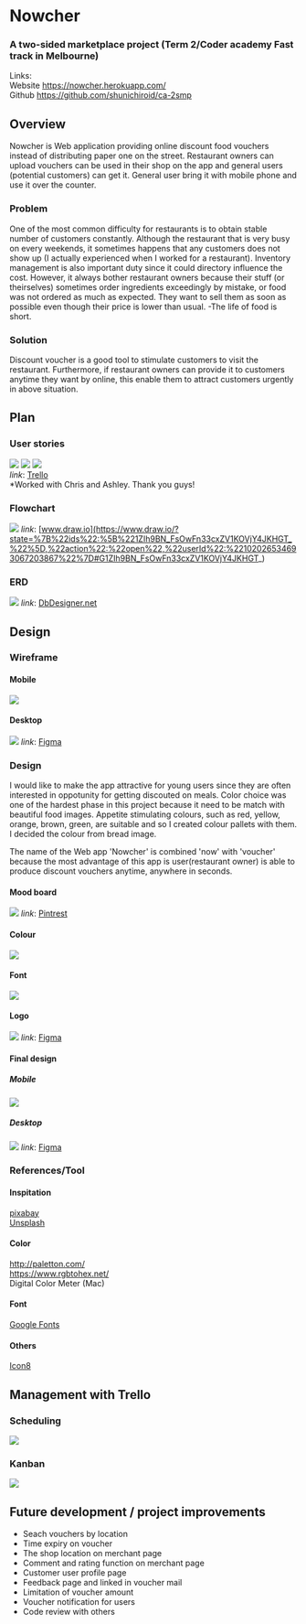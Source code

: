 # Nowcher
### A two-sided marketplace project (Term 2/Coder academy Fast track in Melbourne)

Links: <br>
Website  https://nowcher.herokuapp.com/<br>
Github https://github.com/shunichiroid/ca-2smp 

## Overview
Nowcher is Web application providing online discount food vouchers instead of distributing paper one on the street. Restaurant owners can upload vouchers can be used in their shop on the app and general users (potential customers) can get it. General user bring it with mobile phone and use it over the counter. 

### Problem
One of the most common difficulty for restaurants is to obtain stable number of customers constantly. Although the restaurant that is very busy on every weekends, it sometimes happens that any customers does not show up (I actually experienced when I worked for a restaurant). Inventory management is also important duty since it could directory influence the cost. However, it always bother restaurant owners because their stuff (or theirselves) sometimes order ingredients exceedingly by mistake, or food was not ordered as much as expected. They want to sell them as soon as possible even though their price is lower than usual. -The life of food is short.

### Solution
Discount voucher is a good tool to stimulate customers to visit the restaurant. Furthermore, if restaurant owners can provide it to customers anytime they want by  online, this enable them to attract customers urgently in above situation. 





## Plan

### User stories
![](./app/assets/images/readme/user_story_1.png)
![](./app/assets/images/readme/user_story_2.png)
![](./app/assets/images/readme/user_story_3.png)<br>
*link*: [Trello](https://trello.com/b/JJMLgzZP/kanban-for-rails-project)<br>
*Worked with Chris and Ashley. Thank you guys!

### Flowchart
![](./app/assets/images/readme/flowchart.png)
*link*: [www.draw.io](https://www.draw.io/?state=%7B%22ids%22:%5B%221ZIh9BN_FsOwFn33cxZV1KOVjY4JKHGT_%22%5D,%22action%22:%22open%22,%22userId%22:%22102026534693067203867%22%7D#G1ZIh9BN_FsOwFn33cxZV1KOVjY4JKHGT_)

### ERD
![](./app/assets/images/readme/erd.png)
*link*: [DbDesigner.net](https://www.dbdesigner.net/designer/schema/168021)

## Design

### Wireframe
#### Mobile
![](./app/assets/images/readme/wireframe_mobile.png)

#### Desktop
![](./app/assets/images/readme/wireframe_desktop.png)
*link*: [Figma](https://www.figma.com/file/P9RU1OGTJEXdvhnorQvKmWEj/Rails-project)

### Design
I would like to make the app attractive for young users since they are often interested in oppotunity for getting discouted on meals. Color choice was one of the hardest phase in this project because it need to be match with beautiful food images. Appetite stimulating colours, such as red, yellow, orange, brown, green, are suitable and so I created colour pallets with them. I decided the colour from bread image. 

The name of the Web app 'Nowcher' is combined 'now' with 'voucher' because the most advantage of this app is user(restaurant owner) is able to produce discount vouchers anytime, anywhere in seconds.

#### Mood board
![](./app/assets/images/readme/mood_board.png)
*link*: [Pintrest](https://www.pinterest.com.au/shunichiroi/mood-boardrails_project/)

#### Colour
![](./app/assets/images/readme/colours.png)

#### Font
![](./app/assets/images/readme/font.png)

#### Logo
![](./app/assets/images/readme/logo_design.png)
*link*: [Figma](https://www.figma.com/file/P9RU1OGTJEXdvhnorQvKmWEj/Rails-project?node-id=67%3A0)

#### Final design
##### Mobile
![](./app/assets/images/readme/final_design_mobile.png)

##### Desktop
![](./app/assets/images/readme/final_design_desktop.png)
*link*: [Figma](https://www.figma.com/file/P9RU1OGTJEXdvhnorQvKmWEj/Rails-project?node-id=157%3A4010)

### References/Tool
#### Inspitation
[pixabay](https://pixabay.com/) <br/>
[Unsplash](https://unsplash.com/)
#### Color
http://paletton.com/ <br/>
https://www.rgbtohex.net/ <br/>
Digital Color Meter (Mac)
#### Font
[Google Fonts](https://fonts.google.com/)
#### Others
[Icon8](https://icons8.com/)

## Management with Trello
### Scheduling
![](./app/assets/images/readme/schedule.png)

### Kanban
![](./app/assets/images/readme/kanban.png)

## Future development / project improvements
- Seach vouchers by location
- Time expiry on voucher
- The shop location on merchant page
- Comment and rating function on merchant page
- Customer user profile page
- Feedback page and linked in voucher mail
- Limitation of voucher amount
- Voucher notification for users
- Code review with others
